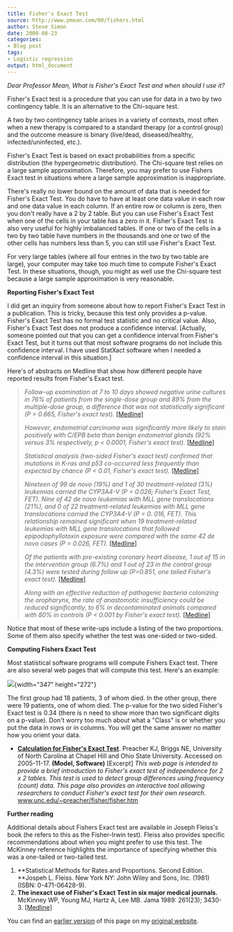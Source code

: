 ```yaml
---
title: Fisher's Exact Test
source: http://www.pmean.com/00/fishers.html
author: Steve Simon
date: 2000-08-23
categories:
- Blog post
tags:
- Logistic regression
output: html_document
---
```

*Dear Professor Mean, What is Fisher's Exact Test and when should I use
it?*

Fisher's Exact test is a procedure that you can use for data in a two
by two contingency table. It is an alternative to the Chi-square test.

A two by two contingency table arises in a variety of contexts, most
often when a new therapy is compared to a standard therapy (or a control
group) and the outcome measure is binary (live/dead, diseased/healthy,
infected/uninfected, etc.).

Fisher's Exact Test is based on exact probabilities from a specific
distribution (the hypergeometric distribution). The Chi-square test
relies on a large sample approximation. Therefore, you may prefer to use
Fishers Exact test in situations where a large sample approximation is
inappropriate.

There's really no lower bound on the amount of data that is needed for
Fisher's Exact Test. You do have to have at least one data value in
each row and one data value in each column. If an entire row or column
is zero, then you don't really have a 2 by 2 table. But you can use
Fisher's Exact Test when one of the cells in your table has a zero in
it. Fisher's Exact Test is also very useful for highly imbalanced
tables. If one or two of the cells in a two by two table have numbers in
the thousands and one or two of the other cells has numbers less than 5,
you can still use Fisher's Exact Test.

For very large tables (where all four entries in the two by two table
are large), your computer may take too much time to compute Fisher's
Exact Test. In these situations, though, you might as well use the
Chi-square test because a large sample approximation is very reasonable.

**Reporting Fisher's Exact Test**

I did get an inquiry from someone about how to report Fisher's Exact
Test in a publication. This is tricky, because this test only provides a
p-value. Fisher's Exact Test has no formal test statistic and no
critical value. Also, Fisher's Exact Test does not produce a confidence
interval. [Actually, someone pointed out that you can get a confidence
interval from Fisher's Exact Test, but it turns out that most software
programs do not include this confidence interval. I have used StatXact
software when I needed a confidence interval in this situation.]

Here's of abstracts on Medline that show how different people have
reported results from Fisher's Exact test.

> *Follow-up examination at 7 to 10 days showed negative urine cultures
> in 76% of patients from the single-dose group and 89% from the
> multiple-dose group, a difference that was not statistically
> significant (P = 0.665, Fisher's exact test).*
> [[Medline]](http://www.ncbi.nlm.nih.gov/entrez/query.fcgi?cmd=Retrieve&db=pubmed&dopt=Abstract&list_uids=2764538)
>
> *However, endometrial carcinoma was significantly more likely to stain
> positively with C/EPB beta than benign endometrial glands (92% versus
> 3% respectively, p \< 0.0001, Fisher's exact test).*
> [[Medline]](http://www.ncbi.nlm.nih.gov/entrez/query.fcgi?cmd=Retrieve&db=pubmed&dopt=Abstract&list_uids=12713669)
>
> *Statistical analysis (two-sided Fisher's exact test) confirmed that
> mutations in K-ras and p53 co-occurred less frequently than expected
> by chance (P \< 0.01, Fisher's exact test).*
> [[Medline]](http://www.ncbi.nlm.nih.gov/entrez/query.fcgi?cmd=Retrieve&db=pubmed&dopt=Abstract&list_uids=12093899)
>
> *Nineteen of 99 de novo (19%) and 1 of 30 treatment-related (3%)
> leukemias carried the CYP3A4-V (P = 0.026; Fisher's Exact Test, FET).
> Nine of 42 de novo leukemias with MLL gene translocations (21%), and 0
> of 22 treatment-related leukemias with MLL gene translocations carried
> the CYP3A4-V (P = 0. 016, FET). This relationship remained significant
> when 19 treatment-related leukemias with MLL gene translocations that
> followed epipodophyllotoxin exposure were compared with the same 42 de
> novo cases (P = 0.026, FET).*
> [[Medline]](http://www.ncbi.nlm.nih.gov/entrez/query.fcgi?cmd=Retrieve&db=pubmed&dopt=Abstract&list_uids=9789061)
>
> *Of the patients with pre-existing coronary heart disease, 1 out of 15
> in the intervention group (6.7%) and 1 out of 23 in the control group
> (4.3%) were tested during follow up (P=0.851, one tailed Fisher's
> exact test).*
> [[Medline]](http://www.ncbi.nlm.nih.gov/entrez/query.fcgi?cmd=Retrieve&db=pubmed&dopt=Abstract&list_uids=9552998)
>
> *Along with an effective reduction of pathogenic bacteria colonizing
> the oropharynx, the rate of anastomotic insufficiency could be reduced
> significantly, to 6% in decontaminated animals compared with 80% in
> controls (P \< 0.001 by Fisher's exact test).*
> [[Medline]](http://www.ncbi.nlm.nih.gov/entrez/query.fcgi?cmd=Retrieve&db=pubmed&dopt=Abstract&list_uids=7872748)

Notice that most of these write-ups include a listing of the two
proportions. Some of them also specify whether the test was one-sided or
two-sided.

**Computing Fishers Exact Test**

Most statistical software programs will compute Fishers Exact test.
There are also several web pages that will compute this test. Here's an
example:

![](http://www.pmean.com/images/00/images/fisher1.gif){width="347" height="272"}

The first group had 18 patients, 3 of whom died. In the other group,
there were 19 patients, one of whom died. The p-value for the two sided
Fisher's Exact test is 0.34 (there is n need to show more than two
significant digits on a p-value). Don't worry too much about what a
"Class" is or whether you put the data in rows or in columns. You will
get the same answer no matter how you orient your data.

-   **[Calculation for Fisher's Exact
    Test](http://www.unc.edu/~preacher/fisher/fisher.htm)**. Preacher
    KJ, Briggs NE, University of North Carolina at Chapel Hill and Ohio
    State University. Accessed on 2005-11-17. **(Model, Software)**
    [Excerpt] *This web page is intended to provide a brief
    introduction to Fisher's exact test of independence for 2 x 2
    tables. This test is used to detect group differences using
    frequency (count) data. This page also provides an interactive tool
    allowing researchers to conduct Fisher's exact test for their own
    research.* www.unc.edu/~preacher/fisher/fisher.htm

**Further reading**

Additional details about Fishers Exact test are available in Joseph
Fleiss's book (he refers to this as the Fisher-Irwin test). Fleiss also
provides specific recommendations about when you might prefer to use
this test. The McKinney reference highlights the importance of
specifying whether this was a one-tailed or two-tailed test.

1.  **Statistical Methods for Rates and Proportions. Second Edition.\
    **Jospeh L. Fleiss. New York NY: John Wiley and Sons, Inc. (1981)
    (ISBN: 0-471-06428-9).
2.  **The inexact use of Fisher's Exact Test in six major medical
    journals.** McKinney WP, Young MJ, Hartz A, Lee MB. Jama 1989:
    261(23); 3430-3.
    [[Medline]](http://www.ncbi.nlm.nih.gov/entrez/query.fcgi?cmd=Retrieve&db=PubMed&list_uids=2724487&dopt=Abstract)

You can find an [earlier version][sim1] of this page on my [original website][sim2].

[sim1]: http://www.pmean.com/00/fishers.html
[sim2]: http://www.pmean.com/original_site.html

